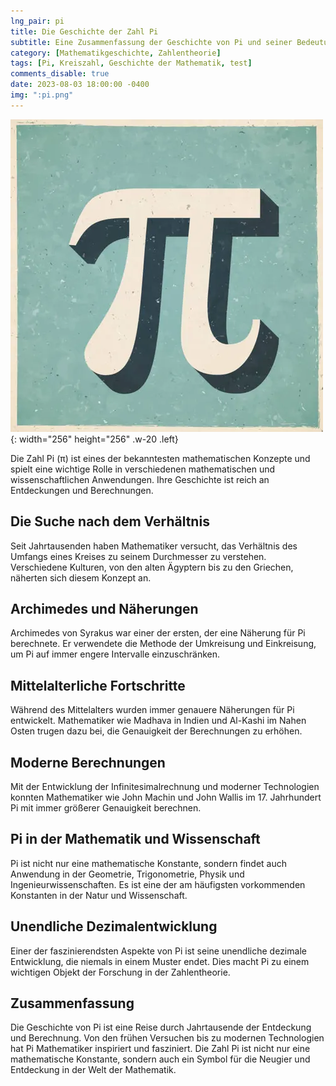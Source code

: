 ```yaml
---
lng_pair: pi
title: Die Geschichte der Zahl Pi
subtitle: Eine Zusammenfassung der Geschichte von Pi und seiner Bedeutung
category: [Mathematikgeschichte, Zahlentheorie]
tags: [Pi, Kreiszahl, Geschichte der Mathematik, test]
comments_disable: true
date: 2023-08-03 18:00:00 -0400
img: ":pi.png"
---
```


![Desktop View](/assets/img/posts/pi.png){: width="256" height="256" .w-20 .left}

Die Zahl Pi (π) ist eines der bekanntesten mathematischen Konzepte und spielt eine wichtige Rolle in verschiedenen mathematischen und wissenschaftlichen Anwendungen. Ihre Geschichte ist reich an Entdeckungen und Berechnungen.

## Die Suche nach dem Verhältnis

Seit Jahrtausenden haben Mathematiker versucht, das Verhältnis des Umfangs eines Kreises zu seinem Durchmesser zu verstehen. Verschiedene Kulturen, von den alten Ägyptern bis zu den Griechen, näherten sich diesem Konzept an.

## Archimedes und Näherungen

Archimedes von Syrakus war einer der ersten, der eine Näherung für Pi berechnete. Er verwendete die Methode der Umkreisung und Einkreisung, um Pi auf immer engere Intervalle einzuschränken.

## Mittelalterliche Fortschritte

Während des Mittelalters wurden immer genauere Näherungen für Pi entwickelt. Mathematiker wie Madhava in Indien und Al-Kashi im Nahen Osten trugen dazu bei, die Genauigkeit der Berechnungen zu erhöhen.

## Moderne Berechnungen

Mit der Entwicklung der Infinitesimalrechnung und moderner Technologien konnten Mathematiker wie John Machin und John Wallis im 17. Jahrhundert Pi mit immer größerer Genauigkeit berechnen.

## Pi in der Mathematik und Wissenschaft

Pi ist nicht nur eine mathematische Konstante, sondern findet auch Anwendung in der Geometrie, Trigonometrie, Physik und Ingenieurwissenschaften. Es ist eine der am häufigsten vorkommenden Konstanten in der Natur und Wissenschaft.

## Unendliche Dezimalentwicklung

Einer der faszinierendsten Aspekte von Pi ist seine unendliche dezimale Entwicklung, die niemals in einem Muster endet. Dies macht Pi zu einem wichtigen Objekt der Forschung in der Zahlentheorie.

## Zusammenfassung

Die Geschichte von Pi ist eine Reise durch Jahrtausende der Entdeckung und Berechnung. Von den frühen Versuchen bis zu modernen Technologien hat Pi Mathematiker inspiriert und fasziniert. Die Zahl Pi ist nicht nur eine mathematische Konstante, sondern auch ein Symbol für die Neugier und Entdeckung in der Welt der Mathematik.

